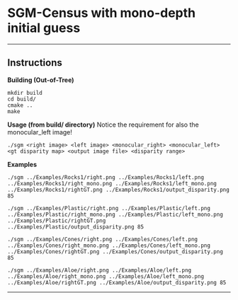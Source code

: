 SGM-Census with mono-depth initial guess
========================================

---
## Instructions

**Building (Out-of-Tree)**

    mkdir build
    cd build/
    cmake ..
    make
    
**Usage (from build/ directory)** 
Notice the requirement for also the monocular_left image!

    ./sgm <right image> <left image> <monocular_right> <monocular_left> <gt disparity map> <output image file> <disparity range> 

**Examples**

    ./sgm ../Examples/Rocks1/right.png ../Examples/Rocks1/left.png ../Examples/Rocks1/right_mono.png ../Examples/Rocks1/left_mono.png ../Examples/Rocks1/rightGT.png ../Examples/Rocks1/output_disparity.png 85

    ./sgm ../Examples/Plastic/right.png ../Examples/Plastic/left.png ../Examples/Plastic/right_mono.png ../Examples/Plastic/left_mono.png ../Examples/Plastic/rightGT.png ../Examples/Plastic/output_disparity.png 85

    ./sgm ../Examples/Cones/right.png ../Examples/Cones/left.png ../Examples/Cones/right_mono.png ../Examples/Cones/left_mono.png ../Examples/Cones/rightGT.png ../Examples/Cones/output_disparity.png 85

    ./sgm ../Examples/Aloe/right.png ../Examples/Aloe/left.png ../Examples/Aloe/right_mono.png ../Examples/Aloe/left_mono.png ../Examples/Aloe/rightGT.png ../Examples/Aloe/output_disparity.png 85
---


